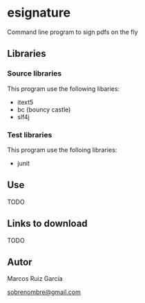 # esignature

Command line program to sign pdfs on the fly

## Libraries

### Source libraries

This program use the following libaries:

- itext5
- bc (bouncy castle)
- slf4j

### Test libraries

This program use the folloing libraries:

- junit

## Use

TODO

## Links to download

TODO

## Autor

Marcos Ruiz García

sobrenombre@gmail.com
